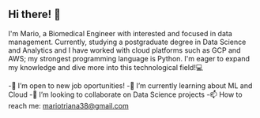 ## Hi there! 👋
I'm Mario, a Biomedical Engineer with interested and focused in data management. Currently, studying a postgraduate degree in Data Science and Analytics and I have worked with cloud platforms such as GCP and AWS; my strongest programming language is Python. I'm eager to expand my knowledge and dive more into this technological field!💻

-🔭 I’m open to new job oportunities!
-🌱 I’m currently learning about ML and Cloud
-👯 I’m looking to collaborate on Data Science projects
-📫 How to reach me: mariotriana38@gmail.com

<!--
**mariotriana/mariotriana** is a ✨ _special_ ✨ repository because its `README.md` (this file) appears on your GitHub profile.

Here are some ideas to get you started:

- 🔭 I’m currently working on ...
- 🌱 I’m currently learning ...
- 👯 I’m looking to collaborate on ...
- 🤔 I’m looking for help with ...
- 💬 Ask me about ...
- 📫 How to reach me: ...
- 😄 Pronouns: ...
- ⚡ Fun fact: ...
-->
